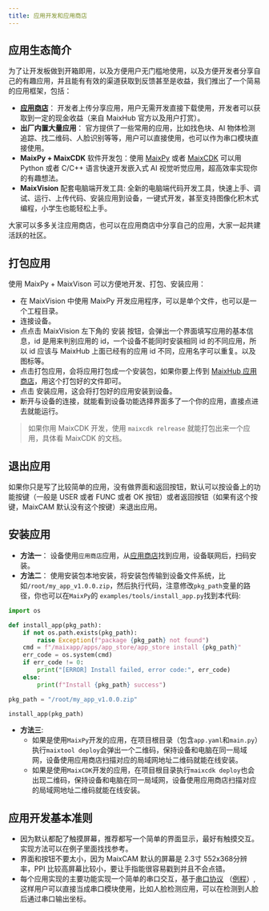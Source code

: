 ```yaml
---
title: 应用开发和应用商店
---
```



## 应用生态简介

为了让开发板做到开箱即用，以及方便用户无门槛地使用，以及方便开发者分享自己的有趣应用，并且能有有效的渠道获取到反馈甚至是收益，我们推出了一个简易的应用框架，包括：

* **[应用商店](https://maixhub.com/app)**： 开发者上传分享应用，用户无需开发直接下载使用，开发者可以获取到一定的现金收益（来自 MaixHub 官方以及用户打赏）。
* **出厂内置大量应用**： 官方提供了一些常用的应用，比如找色块、AI 物体检测追踪、找二维码、人脸识别等等，用户可以直接使用，也可以作为串口模块直接使用。
* **MaixPy + MaixCDK** 软件开发包：使用 [MaixPy](https://github.com/sipeed/maixpy) 或者 [MaixCDK](https://github.com/sipeed/MaixCDK) 可以用 Python 或者 C/C++ 语言快速开发嵌入式 AI 视觉听觉应用，超高效率实现你的有趣想法。
* **MaixVision** 配套电脑端开发工具: 全新的电脑端代码开发工具，快速上手、调试、运行、上传代码、安装应用到设备，一键式开发，甚至支持图像化积木式编程，小学生也能轻松上手。

大家可以多多关注应用商店，也可以在应用商店中分享自己的应用，大家一起共建活跃的社区。


## 打包应用


使用 MaixPy + MaixVison 可以方便地开发、打包、安装应用：
* 在 MaixVision 中使用 MaixPy 开发应用程序，可以是单个文件，也可以是一个工程目录。
* 连接设备。
* 点点击 MaixVision 左下角的 安装 按钮，会弹出一个界面填写应用的基本信息，id 是用来判别应用的 id，一个设备不能同时安装相同 id 的不同应用，所以 id 应该与 MaixHub 上面已经有的应用 id 不同，应用名字可以重复。以及图标等。
* 点击打包应用，会将应用打包成一个安装包，如果你要上传到 [MaixHub 应用商店](https://maixhub./com/app)，用这个打包好的文件即可。
* 点击 安装应用，这会将打包好的应用安装到设备。
* 断开与设备的连接，就能看到设备功能选择界面多了一个你的应用，直接点进去就能运行。

> 如果你用 MaixCDK 开发，使用 `maixcdk relrease` 就能打包出来一个应用，具体看 MaixCDK 的文档。

## 退出应用

如果你只是写了比较简单的应用，没有做界面和返回按钮，默认可以按设备上的功能按键（一般是 USER 或者 FUNC 或者 OK 按钮）或者返回按钮（如果有这个按键，MaixCAM 默认没有这个按键）来退出应用。

## 安装应用

* **方法一**： 设备使用`应用商店`应用，从[应用商店](https://maixhub.com/app)找到应用，设备联网后，扫码安装。
* **方法二**： 使用安装包本地安装，将安装包传输到设备文件系统，比如`/root/my_app_v1.0.0.zip`，然后执行代码，注意修改`pkg_path`变量的路径，你也可以在`MaixPy`的 `examples/tools/install_app.py`找到本代码:
```python
import os

def install_app(pkg_path):
    if not os.path.exists(pkg_path):
        raise Exception(f"package {pkg_path} not found")
    cmd = f"/maixapp/apps/app_store/app_store install {pkg_path}"
    err_code = os.system(cmd)
    if err_code != 0:
        print("[ERROR] Install failed, error code:", err_code)
    else:
        print(f"Install {pkg_path} success")

pkg_path = "/root/my_app_v1.0.0.zip"

install_app(pkg_path)
```
* **方法三**:
  * 如果是使用`MaixPy`开发的应用，在项目根目录（包含`app.yaml`和`main.py`）执行`maixtool deploy`会弹出一个二维码，保持设备和电脑在同一局域网，设备使用应用商店扫描对应的局域网地址二维码就能在线安装。
  * 如果是使用`MaixCDK`开发的应用，在项目根目录执行`maixcdk deploy`也会出现二维码，保持设备和电脑在同一局域网，设备使用应用商店扫描对应的局域网地址二维码就能在线安装。

## 应用开发基本准则

* 因为默认都配了触摸屏幕，推荐都写一个简单的界面显示，最好有触摸交互。实现方法可以在例子里面找找参考。
* 界面和按钮不要太小，因为 MaixCAM 默认的屏幕是 2.3寸 552x368分辨率，PPI 比较高屏幕比较小，要让手指能很容易戳到并且不会点错。
* 每个应用实现的主要功能实现一个简单的串口交互，基于[串口协议](https://github.com/sipeed/MaixCDK/blob/master/docs/doc/convention/protocol.md) （[例程](https://github.com/sipeed/MaixPy/tree/main/examples/communication/protocol)）,这样用户可以直接当成串口模块使用，比如人脸检测应用，可以在检测到人脸后通过串口输出坐标。











